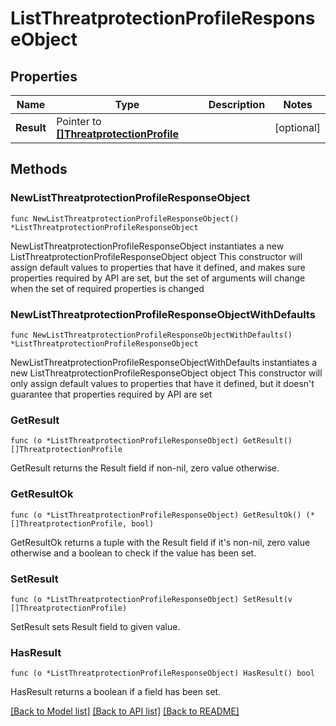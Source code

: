 # ListThreatprotectionProfileResponseObject

## Properties

Name | Type | Description | Notes
------------ | ------------- | ------------- | -------------
**Result** | Pointer to [**[]ThreatprotectionProfile**](ThreatprotectionProfile.md) |  | [optional] 

## Methods

### NewListThreatprotectionProfileResponseObject

`func NewListThreatprotectionProfileResponseObject() *ListThreatprotectionProfileResponseObject`

NewListThreatprotectionProfileResponseObject instantiates a new ListThreatprotectionProfileResponseObject object
This constructor will assign default values to properties that have it defined,
and makes sure properties required by API are set, but the set of arguments
will change when the set of required properties is changed

### NewListThreatprotectionProfileResponseObjectWithDefaults

`func NewListThreatprotectionProfileResponseObjectWithDefaults() *ListThreatprotectionProfileResponseObject`

NewListThreatprotectionProfileResponseObjectWithDefaults instantiates a new ListThreatprotectionProfileResponseObject object
This constructor will only assign default values to properties that have it defined,
but it doesn't guarantee that properties required by API are set

### GetResult

`func (o *ListThreatprotectionProfileResponseObject) GetResult() []ThreatprotectionProfile`

GetResult returns the Result field if non-nil, zero value otherwise.

### GetResultOk

`func (o *ListThreatprotectionProfileResponseObject) GetResultOk() (*[]ThreatprotectionProfile, bool)`

GetResultOk returns a tuple with the Result field if it's non-nil, zero value otherwise
and a boolean to check if the value has been set.

### SetResult

`func (o *ListThreatprotectionProfileResponseObject) SetResult(v []ThreatprotectionProfile)`

SetResult sets Result field to given value.

### HasResult

`func (o *ListThreatprotectionProfileResponseObject) HasResult() bool`

HasResult returns a boolean if a field has been set.


[[Back to Model list]](../README.md#documentation-for-models) [[Back to API list]](../README.md#documentation-for-api-endpoints) [[Back to README]](../README.md)


